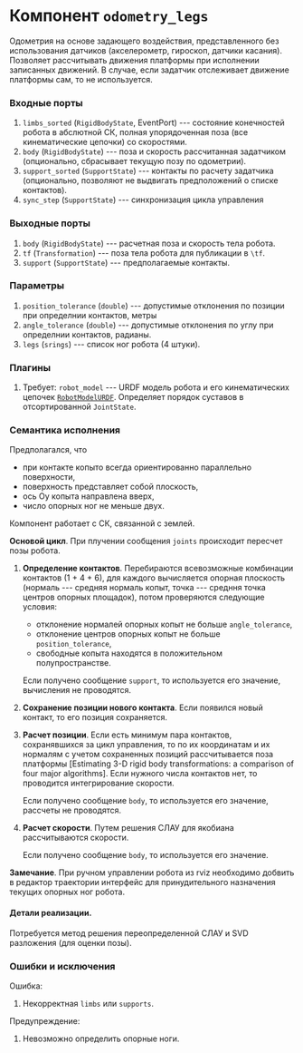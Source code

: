 Компонент `odometry_legs`
================

Одометрия на основе задающего воздействия, представленного без использования датчиков (акселерометр, гироскоп, датчики касания).
Позволяет рассчитывать движения платформы при исполнении записанных движений. В случае, если задатчик отслеживает движение платформы сам, то не используется.

### Входные порты

1. `limbs_sorted` (`RigidBodyState`, EventPort) --- состояние конечностей робота в абслютной СК, полная упорядоченная поза (все кинематические цепочки) со скоростями.
1. `body` (`RigidBodyState`) --- поза и скорость рассчитанная задатчиком (опционально, сбрасывает текущую позу по одометрии).
1. `support_sorted` (`SupportState`) --- контакты по расчету задатчика (опционально, позволяют не выдвигать предположений о списке контактов).
1. `sync_step` (`SupportState`) --- синхронизация цикла управления

### Выходные порты

1. `body` (`RigidBodyState`) --- расчетная поза и скорость тела робота.
1. `tf` (`Transformation`) --- поза тела робота для публикации в `\tf`.
1. `support` (`SupportState`) --- предполагаемые контакты.

### Параметры

1. `position_tolerance` (`double`) --- допустимые отклонения по позиции при определнии контактов, метры
1. `angle_tolerance` (`double`) --- допустимые отклонения по углу при определнии контактов, радианы.
1. `legs` (`srings`) --- список ног робота (4 штуки).

### Плагины

1. Требует: `robot_model` --- URDF модель робота и его кинематических цепочек [`RobotModelURDF`](components-kinematics). 
    Определяет порядок суставов в отсортированной `JointState`.

### Семантика исполнения

Предполагался, что
* при контакте копыто всегда ориентированно параллельно поверхности,
* поверхность представляет собой плоскость, 
* ось Oy копыта направлена вверх,
* число опорных ног не меньше двух.

Компонент работает с СК, связанной с землей.

**Основой цикл**. При плучении сообщения `joints` происходит пересчет позы робота. 

1. **Определение контактов**. Перебираются всевозможные комбинации контактов (1 + 4 + 6), для каждого вычисляется опорная плоскость 
    (нормаль --- средняя нормаль копыт, точка --- средння точка центров опорных площадок), потом проверяются следующие условия:
    * отклонение нормалей опорных копыт не больше `angle_tolerance`,
    * отклонение центров опорных копыт не больше `position_tolerance`,
    * свободные копыта находятся в положительном полупространстве.

    Если получено сообщение `support`, то используется его значение, вычисления не проводятся.

2. **Сохранение позиции нового контакта**. Если появился новый контакт, то его позиция сохраняется.

3. **Расчет позиции**. Если есть минимум пара контактов, сохранявшихся за цикл управления, то по их координатам и их нормалям с учетом сохраненных позиций рассчитывается поза платформы 
    [Estimating 3-D rigid body transformations: a comparison of four major algorithms]. Если нужного числа контактов нет, то проводится интегрирование скорости.

    Если получено сообщение `body`, то используется его значение, рассчеты не проводятся.

4. **Расчет скорости**. Путем решения СЛАУ для якобиана рассчитываются скорости.

    Если получено сообщение `body`, то используется его значение.

<!--**Замечание**. Компоннет должен решать задачу прямой кинематики для всех четырех ног. Поэтому для сокращения объема вычислений он может публиковать:
    * результат решения задачи прямой кинематики в `\tf`, что позволит избавится от `robot_state_publisher`,
    * якобиан для ключевых точек (контакты без копыта, голова, тело),
    * поза в и скорости прямой кинематике для копыт и головы.
В таком случае его следует объединить с `agregator` или переименовать `kinematics_fwd_odom`.-->

**Замечание**. При ручном управлении робота из rviz необходимо добвить в редактор траектории интерфейс для 
принудительного назначения текущих опорных ног робота.

#### Детали реализации.

Потребуется метод решения переопределенной СЛАУ и SVD разложения (для оценки позы). 

### Ошибки и исключения

Ошибка:
1. Некорректная `limbs` или `supports`.

Предупреждение:
1. Невозможно определить опорные ноги.

